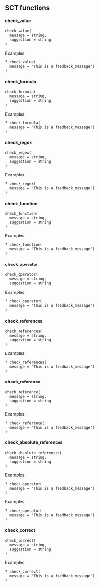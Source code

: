 ## SCT functions

#### check_value

```
check_value(
  message = string,
  suggestion = string
)
```

Examples:

```
? check_value(
  message = "This is a feedback_message")
)
```

#### check_formula

```
check_formula(
  message = string,
  suggestion = string
)
```

Examples:

```
? check_formula(
  message = "This is a feedback_message")
)
```

#### check_regex

```
check_regex(
  message = string,
  suggestion = string
)
```

Examples:

```
? check_regex(
  message = "This is a feedback_message")
)
```

#### check_function

```
check_function(
  message = string,
  suggestion = string
)
```

Examples:

```
? check_function(
  message = "This is a feedback_message")
)
```

#### check_operator

```
check_operator(
  message = string,
  suggestion = string

```

Examples:

```
? check_operator(
  message = "This is a feedback_message")
)
```


#### check_references

```
check_references(
  message = string,
  suggestion = string
)
```

Examples:

```
? check_references(
  message = "This is a feedback_message")
)
```


#### check_reference

```
check_reference(
  message = string,
  suggestion = string
)
```

Examples:

```
? check_reference(
  message = "This is a feedback_message")
)
```


#### check_absolute_references

```
check_absolute_references(
  message = string,
  suggestion = string
)
```

Examples:

```
? check_operator(
  message = "This is a feedback_message")
)
```

Examples:

```
? check_operator(
  message = "This is a feedback_message")
)
```

#### check_correct

```
check_correct(
  message = string,
  suggestion = string
)
```

Examples:

```
? check_correct(
  message = "This is a feedback_message")
)
```
